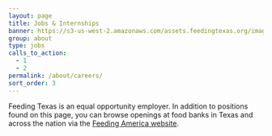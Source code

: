 ```yaml
---
layout: page
title: Jobs & Internships
banner: https://s3-us-west-2.amazonaws.com/assets.feedingtexas.org/images/banners/banner-05.jpg
group: about
type: jobs
calls_to_action:
  - 1
  - 2
permalink: /about/careers/
sort_order: 3
---
```

Feeding Texas is an equal opportunity employer. In addition to positions found on this page, you can browse openings at food banks in Texas and across the nation via the [Feeding America website](http://feedingamerica.org/get-involved/careers/current-openings.aspx#1).
